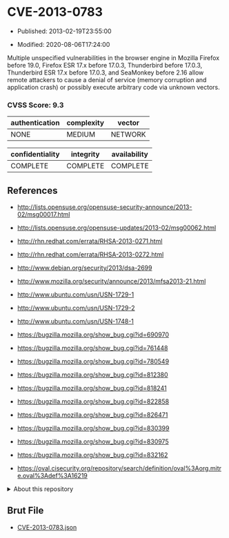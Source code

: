 # CVE-2013-0783

- Published: 2013-02-19T23:55:00

- Modified: 2020-08-06T17:24:00

Multiple unspecified vulnerabilities in the browser engine in Mozilla Firefox before 19.0, Firefox ESR 17.x before 17.0.3, Thunderbird before 17.0.3, Thunderbird ESR 17.x before 17.0.3, and SeaMonkey before 2.16 allow remote attackers to cause a denial of service (memory corruption and application crash) or possibly execute arbitrary code via unknown vectors.

### CVSS Score: **9.3**

| authentication | complexity | vector |
| --- | --- | --- |
| NONE | MEDIUM | NETWORK |

| confidentiality | integrity | availability |
| --- | --- | --- |
| COMPLETE | COMPLETE | COMPLETE |

## References

* http://lists.opensuse.org/opensuse-security-announce/2013-02/msg00017.html

* http://lists.opensuse.org/opensuse-updates/2013-02/msg00062.html

* http://rhn.redhat.com/errata/RHSA-2013-0271.html

* http://rhn.redhat.com/errata/RHSA-2013-0272.html

* http://www.debian.org/security/2013/dsa-2699

* http://www.mozilla.org/security/announce/2013/mfsa2013-21.html

* http://www.ubuntu.com/usn/USN-1729-1

* http://www.ubuntu.com/usn/USN-1729-2

* http://www.ubuntu.com/usn/USN-1748-1

* https://bugzilla.mozilla.org/show_bug.cgi?id=690970

* https://bugzilla.mozilla.org/show_bug.cgi?id=761448

* https://bugzilla.mozilla.org/show_bug.cgi?id=780549

* https://bugzilla.mozilla.org/show_bug.cgi?id=812380

* https://bugzilla.mozilla.org/show_bug.cgi?id=818241

* https://bugzilla.mozilla.org/show_bug.cgi?id=822858

* https://bugzilla.mozilla.org/show_bug.cgi?id=826471

* https://bugzilla.mozilla.org/show_bug.cgi?id=830399

* https://bugzilla.mozilla.org/show_bug.cgi?id=830975

* https://bugzilla.mozilla.org/show_bug.cgi?id=832162

* https://oval.cisecurity.org/repository/search/definition/oval%3Aorg.mitre.oval%3Adef%3A16219

<details>
<summary>About this repository</summary> 

  This repository is part of the project [Live Hack CVE](https://github.com/Live-Hack-CVE). Main website can be found [www.live-hack.org](https://www.live-hack.org) 
  
  Made by [Sn0wAlice](https://github.com/Sn0wAlice) for the people that care about security and need to have a feed of the latest CVEs. Hope you enjoy it, don't forget to star the repo and follow me on [Twitter](https://twitter.com/Sn0wAlice) and [Github](https://github.com/Sn0wAlice). And that is my [personnal website](https://www.alice-snow.me/)

  - [Home Page](https://github.com/Live-Hack-CVE)
  - [Framework](https://github.com/Live-Hack-CVE/cve-framework)
  - [CVE database](https://github.com/Live-Hack-CVE/full_database)
  - [Changelog](https://github.com/Live-Hack-CVE/Changelog)
</details>

## Brut File

* [CVE-2013-0783.json](https://raw.githubusercontent.com/Live-Hack-CVE/full_database/main/cves/2013/CVE-2013-0783.json)

